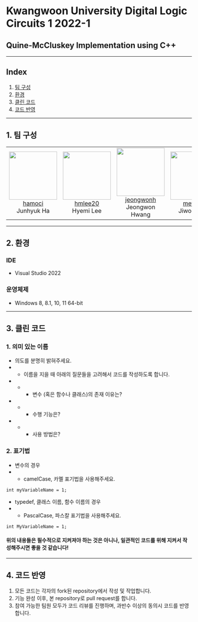 # Kwangwoon University Digital Logic Circuits 1 2022-1
## Quine-McCluskey Implementation using C++
---
## Index
1. [팀 구성](#1.-팀-구성)
2. [환경](#2.-환경)
3. [클린 코드](#3.-클린-코드)
4. [코드 반영](#4.-코드-반영)

---
## 1. 팀 구성

<table>
    <tr height="160px">
        <td align="center" width="160px">
            <a href="https://github.com/hamoci"><img height="130px" width="130px" src="https://avatars.githubusercontent.com/u/55676675?v=4"/></a><br>
            <a href="https://github.com/hamoci">hamoci</a><br>
            <a>Junhyuk Ha</a>
        </td>
        <td align="center" width="160px">
            <a href="https://github.com/hmlee20"><img height="130px" width="130px" src="https://avatars.githubusercontent.com/u/102394680?v=4"/></a><br>
            <a href="https://github.com/hmlee20">hmlee20</a><br>
            <a>Hyemi Lee</a>
        </td>
        <td align="center" width="160px">
            <a href="https://github.com/jeongwonh"><img height="130px" width="130px" src="https://avatars.githubusercontent.com/u/102364720?v=4"/></a><br>
            <a href="https://github.com/jeongwonh">jeongwonh</a><br>
            <a>Jeongwon Hwang</a>
        </td>
        <td align="center" width="160px">
            <a href="https://github.com/metr0jw"><img height="130px" width="130px" src="https://avatars.githubusercontent.com/u/14201660?v=4"/></a><br>
            <a href="https://github.com/metr0jw">metr0jw</a><br>
            <a>Jiwoon Lee</a>
        </td>
    </tr>
</table>

---

## 2. 환경
### IDE
* Visual Studio 2022

### 운영체제
* Windows 8, 8.1, 10, 11 64-bit

---

## 3. 클린 코드

### 1.  의미 있는 이름
* 의도를 분명히 밝혀주세요.
* * 이름을 지을 때 아래의 질문들을 고려해서 코드를 작성하도록 합니다.
* * * 변수 (혹은 함수나 클래스)의 존재 이유는?
* * * 수행 기능은?
* * * 사용 방법은?

### 2. 표기법
* 변수의 경우
* * camelCase, 카멜 표기법을 사용해주세요.
```
int myVariableName = 1;
```

* typedef, 클래스 이름, 함수 이름의 경우
* * PascalCase, 파스칼 표기법을 사용해주세요.
```
int MyVariableName = 1;
```

#### 위의 내용들은 필수적으로 지켜져야 하는 것은 아니나, 일관적인 코드를 위해 지켜서 작성해주시면 좋을 것 같습니다!

---

## 4. 코드 반영
1. 모든 코드는 각자의 fork된 repository에서 작성 및 작업합니다.
2. 기능 완성 이후, 본 repository로 pull request를 합니다.
3. 참여 가능한 팀원 모두가 코드 리뷰를 진행하며, 과반수 이상의 동의시 코드를 반영합니다.
